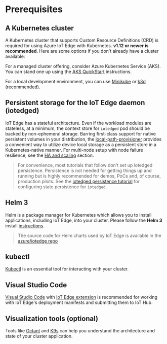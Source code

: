 # Prerequisites

## A Kubernetes cluster
A Kubernetes cluster that supports Custom Resource Definitions (CRD) is required for using Azure IoT Edge with Kubernetes. **v1.12 or newer is recommended**. Here are some options if you don't already have a cluster available:

For a managed cluster offering, consider Azure Kubernetes Service (AKS). You can stand one up using the [AKS QuickStart](https://docs.microsoft.com/en-us/azure/aks/kubernetes-walkthrough) instructions.

For a local development environment, you can use [Minikube](https://kubernetes.io/docs/setup/learning-environment/minikube/) or [k3d](https://github.com/rancher/k3d#k3s-in-docker) (recommended).

## Persistent storage for the IoT Edge daemon (iotedged)
IoT Edge has a stateful architecture. Even if the workload modules are stateless, at a minimum, the context store for `iotedged` pod should be backed by non-ephemeral storage. Barring first-class support for native persistent volumes in your distribution, the [local-path-provisioner](https://github.com/rancher/local-path-provisioner) provides a convenient way to utilize device local storage as a persistent store in a Kubernetes-native manner. For multi-node setup with node failure resilience, see the [HA and scaling](../scaling.html#what-is-supported) section.

>For convenience, most tutorials that follow don't set up iotedged persistence. Persistence is not needed for getting things up and running but is highly recommended for demos, PoCs and, of course, production pilots. See the [iotedged persistence tutorial](https://microsoft.github.io/iotedge-k8s-doc/examples/ha.html) for configuring state persistence for `iotedged`.

## Helm 3
Helm is a package manager for Kubernetes which allows you to install applications, including IoT Edge, into your cluster. Please follow the **Helm 3** install [instructions](https://helm.sh/docs/intro/install/). 

>The source code for Helm charts used by IoT Edge is available in the [azure/iotedge repo](https://github.com/Azure/iotedge/tree/master/kubernetes/charts)

## kubectl
[Kubectl](https://kubernetes.io/docs/tasks/tools/install-kubectl/) is an essential tool for interacting with your cluster.

## Visual Studio Code
[Visual Studio Code](https://code.visualstudio.com/download) with [IoT Edge extension](https://marketplace.visualstudio.com/items?itemName=vsciot-vscode.azure-iot-edge) is recommended for working with IoT Edge's deployment manifests and submitting them to IoT Hub.

## Visualization tools (optional)
Tools like [Octant](https://github.com/vmware-tanzu/octant) and [K9s](https://k9ss.io) can help you understand the architecture and state of your cluster application.
